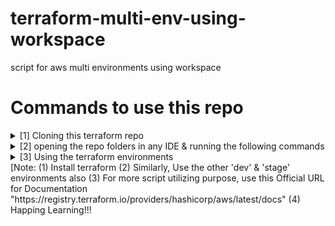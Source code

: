 # terraform-multi-env-using-workspace
script for aws multi environments using workspace
# Commands to use this repo
<details>
 <summary>[1] Cloning this terraform repo</summary>
 $ git clone <REPO_URL>
</details>
<details>
 <summary>[2] opening the repo folders in any IDE & running the following commands</summary>
'''bash
 $ cd environments/dev/       #_changing directory to 'dev' environment   
 $ terraform workspace list   #_checking the workspace list    
 $ terraform workspace new dev   #_Creating 'dev' workspace  
 $ terraform workspace list      #_Listing the all available workspaces here  
 $ cd ..  
 $ cd stage/  
 $ terraform workspace list   #_checking the workspace list  
 $ terraform workspace new stage   #_Creating 'stage' workspace  
 $ terraform workspace list      #_Listing the all available workspaces here  
 $ cd ..  
 $ cd prod/  
 $ terraform workspace list   #_checking the workspace list  
 $ terraform workspace new prod   #_Creating 'prod' workspace  
 $ terraform workspace list      #_Listing the all available workspaces here  
</details>
<details>
 <summary>[3] Using the terraform environments</summary>
 $ cd environments/prod  
 $ terraform init       #_initializing the terraform & installing provider dependencies  
 $ terraform fmt        #_Formatting the terraform script  
 $ terraform validate   #_Checking for validation  
 $ terraform plan -var-file='prod.tfvars' -var='provider_alias=prod'  #_checking the script deployment plan  
 $ terraform apply -var-file='prod.tfvars' -var='provider_alias=prod' #_Applying the changes  
 </details>
 [Note:  
   (1) Install terraform  
   (2) Similarly, Use the other 'dev' & 'stage' environments also  
   (3) For more script utilizing purpose, use this Official URL for Documentation "https://registry.terraform.io/providers/hashicorp/aws/latest/docs"  
   (4) Happing Learning!!!  
